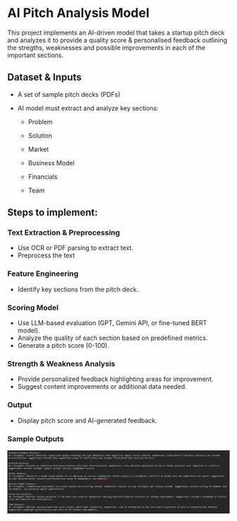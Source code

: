 # AI Pitch Analysis Model

This project implements an AI-driven model that takes a startup pitch deck and analyzes it to provide a quality score & personalised feedback outlining the stregths, weaknesses and possible improvements in each of the important sections.

## Dataset & Inputs

- A set of sample pitch decks (PDFs)

- AI model must extract and analyze key sections:

  - Problem

  - Solution

  - Market

  - Business Model

  - Financials

  - Team

## Steps to implement:
### Text Extraction & Preprocessing
- Use OCR or PDF parsing to extract text.
- Preprocess the text

### Feature Engineering
- Identify key sections from the pitch deck.

### Scoring Model
- Use LLM-based evaluation (GPT, Gemini API, or fine-tuned BERT model).
- Analyze the quality of each section based on predefined metrics.
- Generate a pitch score (0-100).

### Strength & Weakness Analysis
- Provide personalized feedback highlighting areas for improvement.
- Suggest content improvements or additional data needed.

### Output
- Display pitch score and AI-generated feedback.

### Sample Outputs
![uber pitch analysis](outputs/uber-pitch-analysis.png)